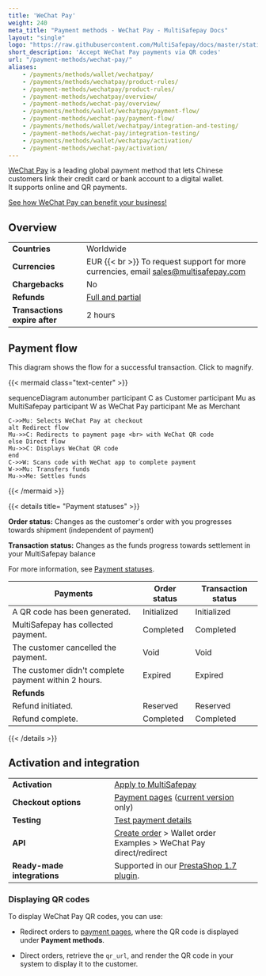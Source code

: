 ```yaml
---
title: 'WeChat Pay'
weight: 240
meta_title: "Payment methods - WeChat Pay - MultiSafepay Docs"
layout: "single"
logo: "https://raw.githubusercontent.com/MultiSafepay/docs/master/static/logo/Payment_methods/wechat.svg" 
short_description: 'Accept WeChat Pay payments via QR codes'
url: "/payment-methods/wechat-pay/"
aliases:
    - /payments/methods/wallet/wechatpay/
    - /payments/methods/wechatpay/product-rules/
    - /payment-methods/wechatpay/product-rules/
    - /payment-methods/wechatpay/overview/
    - /payment-methods/wechat-pay/overview/
    - /payments/methods/wallet/wechatpay/payment-flow/
    - /payment-methods/wechat-pay/payment-flow/
    - /payments/methods/wallet/wechatpay/integration-and-testing/
    - /payment-methods/wechat-pay/integration-testing/
    - /payments/methods/wallet/wechatpay/activation/
    - /payment-methods/wechat-pay/activation/
---
```


[WeChat Pay](https://pay.weixin.qq.com/index.php/public/wechatpay) is a leading global payment method that lets Chinese customers link their credit card or bank account to a digital wallet. It&nbsp;supports online and QR payments.

[See how WeChat Pay can benefit your business!](https://www.multisafepay.com/solutions/payment-methods/wechat-pay)

## Overview

|   |   |  
|---|---|
| **Countries**  | Worldwide  | 
| **Currencies**  | EUR {{< br >}} To request support for more currencies, email <sales@multisafepay.com> | 
| **Chargebacks**  | No | 
| **Refunds** | [Full and partial](/refunds/full-partial/) | 
| **Transactions expire after**  | 2 hours | 

## Payment flow

This diagram shows the flow for a successful transaction. Click to magnify.

{{< mermaid class="text-center" >}}

sequenceDiagram
    autonumber
    participant C as Customer
    participant Mu as MultiSafepay
    participant W as WeChat Pay
    participant Me as Merchant

    C->>Mu: Selects WeChat Pay at checkout
    alt Redirect flow
    Mu->>C: Redirects to payment page <br> with WeChat QR code
    else Direct flow
    Mu->>C: Displays WeChat QR code
    end
    C->>W: Scans code with WeChat app to complete payment 
    W->>Mu: Transfers funds 
    Mu->>Me: Settles funds

{{< /mermaid >}}
&nbsp;   

{{< details title= "Payment statuses" >}}

**Order status:** Changes as the customer's order with you progresses towards shipment (independent of payment)

**Transaction status:** Changes as the funds progress towards settlement in your MultiSafepay balance

For more information, see [Payment statuses](/payments/payment-statuses/).

| Payments | Order status | Transaction status |
|---|---|---|
| A QR code has been generated. | Initialized | Initialized |
| MultiSafepay has collected payment. | Completed | Completed |
| The customer cancelled the payment. | Void   | Void   |
| The customer didn't complete payment within 2 hours. | Expired | Expired |
| **Refunds**|||
| Refund initiated. | Reserved | Reserved |
| Refund complete.  | Completed | Completed |

{{< /details >}}

## Activation and integration

| | |
|---|---|
| **Activation** | [Apply to MultiSafepay](/payments/activating-payment-methods/#apply-to-multisafepay) |
| **Checkout options** | [Payment pages](/payment-pages/) ([current version](/payment-pages/activation/) only) |
| **Testing** | [Test payment details](/testing/test-payment-details/#wallets) |
| **API** | [Create order](https://docs-api.multisafepay.com/reference/createorder) > Wallet order <br> Examples > WeChat Pay direct/redirect |
| **Ready-made integrations** | Supported in our [PrestaShop 1.7 plugin](/prestashop-1-7/). |

### Displaying QR codes

To display WeChat Pay QR codes, you can use:

- Redirect orders to [payment pages](/payment-pages/), where the QR code is displayed under **Payment methods**.

- Direct orders, retrieve the `qr_url`, and render the QR code in your system to display it to the customer.
